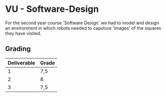 # VU - Software-Design

For the second year course 'Software Design' we had to model and design an environment in which robots needed to caputure 'images' of the squares they have visited. 


## Grading
| Deliverable | Grade |
| --- | --- |
| 1 | 7,5 |
| 2 | 8 |
| 3 | 7,5 |
